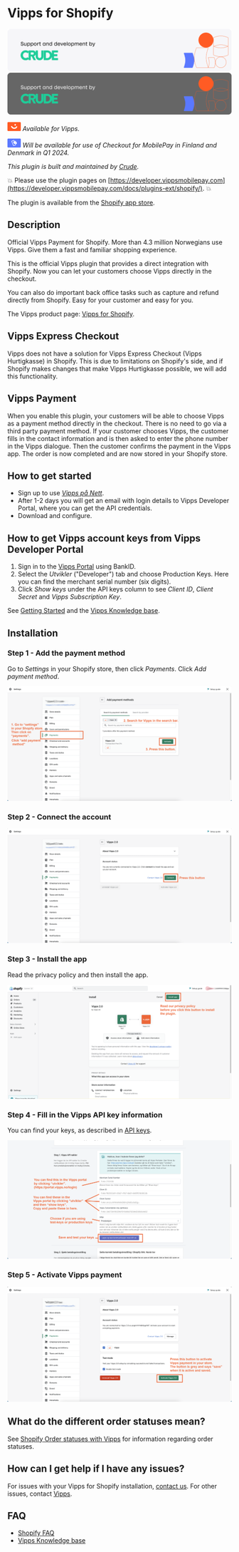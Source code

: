 <!-- START_METADATA
---
title: Vipps for Shopify
sidebar_position: 1
pagination_next: null
pagination_prev: null
---
END_METADATA -->

# Vipps for Shopify

![Support and development by Crude ](./docs/images/crude.svg#gh-light-mode-only)![Support and development by Crude](./docs/images/crude_dark.svg#gh-dark-mode-only)

![Vipps](./docs/images/vipps.png) *Available for Vipps.*

![MobilePay](./docs/images/mp.png) *Will be available for use of Checkout for MobilePay in Finland and Denmark in Q1 2024.*

*This plugin is built and maintained by [Crude](https://crude.no/).*

<!-- START_COMMENT -->
💥 Please use the plugin pages on [https://developer.vippsmobilepay.com](https://developer.vippsmobilepay.com/docs/plugins-ext/shopify/). 💥
<!-- END_COMMENT -->

The plugin is available from the [Shopify app store](https://apps.shopify.com/vipps?locale=nb).

## Description

Official Vipps Payment for Shopify. More than 4.3 million Norwegians use Vipps. Give them a fast and familiar shopping experience.

This is the official Vipps plugin that provides a direct integration with Shopify. Now you can let your customers choose Vipps directly in the checkout.

You can also do important back office tasks such as capture and refund directly from Shopify. Easy for your customer and easy for you.

The Vipps product page: [Vipps for Shopify](https://www.vipps.no/produkter-og-tjenester/bedrift/ta-betalt-paa-nett/ta-betalt-paa-nett/shopify/).

## Vipps Express Checkout

Vipps does not have a solution for Vipps Express Checkout (Vipps Hurtigkasse) in Shopify.
This is due to limitations on Shopify's side, and if Shopify makes changes that
make Vipps Hurtigkasse possible, we will add this functionality.

## Vipps Payment

When you enable this plugin, your customers will be able to choose Vipps as a payment method directly in the checkout. There is no need to go via a third party payment method. If your customer chooses Vipps, the customer fills in the contact information and is then asked to enter the phone number in the Vipps dialogue. Then the customer confirms the payment in the Vipps app. The order is now completed and are now stored in your Shopify store.

## How to get started

- Sign up to use [*Vipps på Nett*](https://portal.vipps.no/login).
- After 1-2 days you will get an email with login details to Vipps Developer Portal, where you can get the API credentials.
- Download and configure.

## How to get Vipps account keys from Vipps Developer Portal

1. Sign in to the [Vipps Portal](https://portal.vipps.no/) using BankID.
2. Select the *Utvikler* ("Developer") tab and choose Production Keys. Here you can find the merchant serial number (six digits).
3. Click *Show keys* under the API keys column to see *Client ID*, *Client Secret* and *Vipps Subscription Key*.

See [Getting Started](https://developer.vippsmobilepay.com/docs/) and the [Vipps Knowledge base](https://developer.vippsmobilepay.com/docs/knowledge-base/).

## Installation

### Step 1 - Add the payment method

Go to *Settings* in your Shopify store, then click *Payments*. Click *Add payment method*.

![Step 1](./docs/images/Vipps2Shopify1.png)

### Step 2 - Connect the account

![Step 2](./docs/images/Vipps2Shopify2.png)

### Step 3 - Install the app

Read the privacy policy and then install the app.

![Step 3](./docs/images/Vipps2Shopify3.png)

### Step 4 - Fill in the Vipps API key information

You can find your keys, as described in
[API keys](https://developer.vippsmobilepay.com/docs/knowledge-base/api-keys/).

![Step 4](./docs/images/Vipps2Shopify4.png)

### Step 5 - Activate Vipps payment

![Step 5](./docs/images/Vipps2Shopify5.png)

## What do the different order statuses mean?

See [Shopify Order statuses with Vipps](shopify-faq.md#what-do-the-different-order-statuses-in-shopify-mean-when-combined-with-vipps) for information regarding order statuses.

## How can I get help if I have any issues?

For issues with your Vipps for Shopify installation, [contact us](https://vipps-shopify.atlassian.net/servicedesk/customer/portal/3). For other issues, contact [Vipps](https://developer.vippsmobilepay.com/docs/contact/).

## FAQ

* [Shopify FAQ](shopify-faq.md)
* [Vipps Knowledge base](https://developer.vippsmobilepay.com/docs/knowledge-base)
